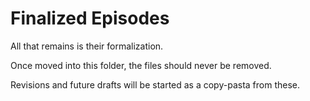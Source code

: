 # Finalized Episodes
All that remains is their formalization. 

Once moved into this folder, the files should never be removed. 

Revisions and future drafts will be started as a copy-pasta from these.
